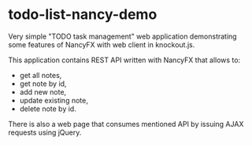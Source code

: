 # todo-list-nancy-demo
Very simple "TODO task management" web application demonstrating some features of NancyFX with web client in knockout.js.

This application contains REST API written with NancyFX that allows to:
- get all notes,
- get note by id,
- add new note,
- update existing note,
- delete note by id.

There is also a web page that consumes mentioned API by issuing AJAX requests using jQuery.
